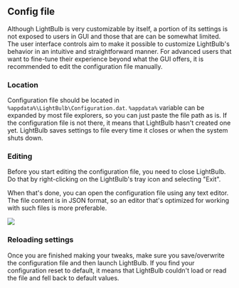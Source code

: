 ## Config file

Although LightBulb is very customizable by itself, a portion of its settings is not exposed to users in GUI and those that are can be somewhat limited. The user interface controls aim to make it possible to customize LightBulb's behavior in an intuitive and straightforward manner. For advanced users that want to fine-tune their experience beyond what the GUI offers, it is recommended to edit the configuration file manually.

### Location

Configuration file should be located in `%appdata%\LightBulb\Configuration.dat`. `%appdata%` variable can be expanded by most file explorers, so you can just paste the file path as is. If the configuration file is not there, it means that LightBulb hasn't created one yet. LightBulb saves settings to file every time it closes or when the system shuts down.

### Editing

Before you start editing the configuration file, you need to close LightBulb. Do that by right-clicking on the LightBulb's  tray icon and selecting "Exit".

When that's done, you can open the configuration file using any text editor. The file content is in JSON format, so an editor that's optimized for working with such files is more preferable.

![](https://i.imgur.com/aYqwKCE.png)


### Reloading settings

Once you are finished making your tweaks, make sure you save/overwrite the configuration file and then launch LightBulb. If you find your configuration reset to default, it means that LightBulb couldn't load or read the file and fell back to default values.